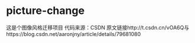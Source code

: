 # picture-change
这是个图像风格迁移项目
代码来源：CSDN
原文链接http://t.csdn.cn/vOA6Q与https://blog.csdn.net/aaronjny/article/details/79681080

